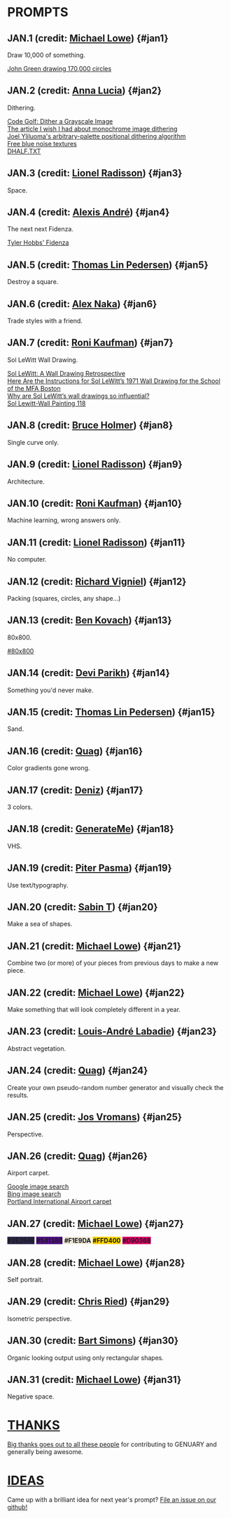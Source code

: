 # PROMPTS

## JAN.1 <span class="credit">(credit: [Michael Lowe](https://twitter.com/mrjlowe))</span> {#jan1}

Draw 10,000 of something.

[John Green drawing 170,000 circles](https://www.youtube.com/watch?v=ILMEVnVD8m8)  

## JAN.2 <span class="credit">(credit: [Anna Lucia](https://twitter.com/annaluciacodes))</span> {#jan2}

Dithering.

[Code Golf: Dither a Grayscale Image](https://codegolf.stackexchange.com/questions/26554/dither-a-grayscale-image)  
[The article I wish I had about monochrome image dithering](https://surma.dev/things/ditherpunk/)  
[Joel Yliluoma's arbitrary-palette positional dithering algorithm](https://bisqwit.iki.fi/story/howto/dither/jy/)  
[Free blue noise textures](http://momentsingraphics.de/BlueNoise.html)  
[DHALF.TXT](http://web.archive.org/web/20190316064436/http://www.efg2.com/Lab/Library/ImageProcessing/DHALF.TXT)  

## JAN.3 <span class="credit">(credit: [Lionel Radisson](https://twitter.com/makIO135/))</span> {#jan3}

Space.

## JAN.4 <span class="credit">(credit: [Alexis André](https://twitter.com/macTuitui))</span> {#jan4}

The next next Fidenza.

[Tyler Hobbs' Fidenza](https://tylerxhobbs.com/fidenza)  

## JAN.5 <span class="credit">(credit: [Thomas Lin Pedersen](https://twitter.com/thomasp85))</span> {#jan5}

Destroy a square.

## JAN.6 <span class="credit">(credit: [Alex Naka](https://www.instagram.com/bb_bygones))</span> {#jan6}

Trade styles with a friend.

## JAN.7 <span class="credit">(credit: [Roni Kaufman](https://twitter.com/KaufmanRoni))</span> {#jan7}

Sol LeWitt Wall Drawing.

[Sol LeWitt: A Wall Drawing Retrospective](https://massmoca.org/sol-lewitt/)  
[Here Are the Instructions for Sol LeWitt’s 1971 Wall Drawing for the School of the MFA Boston](https://observer.com/2012/10/here-are-the-instructions-for-sol-lewitts-1971-wall-drawing-for-the-school-of-the-mfa-boston/)  
[Why are Sol LeWitt’s wall drawings so influential?](https://publicdelivery.org/sol-lewitt-wall-drawings/)  
[Sol Lewitt-Wall Painting 118](https://illmindofryza1.wordpress.com/2016/08/17/sol-lewitt-wall-painting-118/)  

## JAN.8 <span class="credit">(credit: [Bruce Holmer](https://twitter.com/bruceHolmer))</span> {#jan8}

Single curve only.

## JAN.9 <span class="credit">(credit: [Lionel Radisson](https://twitter.com/makIO135/))</span> {#jan9}

Architecture.

## JAN.10 <span class="credit">(credit: [Roni Kaufman](https://twitter.com/KaufmanRoni))</span> {#jan10}

Machine learning, wrong answers only.

## JAN.11 <span class="credit">(credit: [Lionel Radisson](https://twitter.com/makIO135/))</span> {#jan11}

No computer.

## JAN.12 <span class="credit">(credit: [Richard Vigniel](https://twitter.com/rvig_art))</span> {#jan12}

Packing (squares, circles, any shape…)

## JAN.13 <span class="credit">(credit: [Ben Kovach](https://twitter.com/bendotk))</span> {#jan13}

80x800.

[#80x800](https://twitter.com/hashtag/800x80)  

## JAN.14 <span class="credit">(credit: [Devi Parikh](https://twitter.com/deviparikh))</span> {#jan14}

Something you'd never make.

## JAN.15 <span class="credit">(credit: [Thomas Lin Pedersen](https://twitter.com/thomasp85))</span> {#jan15}

Sand.

## JAN.16 <span class="credit">(credit: [Quag](https://www.instagram.com/quagnz))</span> {#jan16}

Color gradients gone wrong.

## JAN.17 <span class="credit">(credit: [Deniz](https://twitter.com/ojelibalon))</span> {#jan17}

3 colors.

## JAN.18 <span class="credit">(credit: [GenerateMe](https://twitter.com/generateme_blog))</span> {#jan18}

VHS.

## JAN.19 <span class="credit">(credit: [Piter Pasma](https://twitter.com/piterpasma))</span> {#jan19}

Use text/typography.

## JAN.20 <span class="credit">(credit: [Sabin T](https://twitter.com/artbysabin))</span> {#jan20}

Make a sea of shapes.

## JAN.21 <span class="credit">(credit: [Michael Lowe](https://twitter.com/mrjlowe))</span> {#jan21}

Combine two (or more) of your pieces from previous days to make a new piece.

## JAN.22 <span class="credit">(credit: [Michael Lowe](https://twitter.com/mrjlowe))</span> {#jan22}

Make something that will look completely different in a year.

## JAN.23 <span class="credit">(credit: [Louis-André Labadie](https://twitter.com/lalabadie))</span> {#jan23}

Abstract vegetation.

## JAN.24 <span class="credit">(credit: [Quag](https://www.instagram.com/quagnz))</span> {#jan24}

Create your own pseudo-random number generator and visually check the results.

## JAN.25 <span class="credit">(credit: [Jos Vromans](https://twitter.com/josVromans))</span> {#jan25}

Perspective.

## JAN.26 <span class="credit">(credit: [Quag](https://www.instagram.com/quagnz))</span> {#jan26}

Airport carpet.

[Google image search](https://www.google.com/search?q=airport+carpet&tbm=isch)  
[Bing image search](https://www.bing.com/images/search?q=airport+carpet)  
[Portland International Airport carpet](https://en.wikipedia.org/wiki/Portland_International_Airport_carpet)  

## JAN.27 <span class="credit">(credit: [Michael Lowe](https://twitter.com/mrjlowe))</span> {#jan27}

<b style="background-color: #2E294E">#2E294E</b>
<b style="background-color: #541388">#541388</b>
<b style="background-color: #F1E9DA; color:#161616">#F1E9DA</b>
<b style="background-color: #FFD400">#FFD400</b>
<b style="background-color: #D90368">#D90368</b>

## JAN.28 <span class="credit">(credit: [Michael Lowe](https://twitter.com/mrjlowe))</span> {#jan28}

Self portrait.

## JAN.29 <span class="credit">(credit: [Chris Ried](https://www.twitter.com/generativecoll))</span> {#jan29}

Isometric perspective.

## JAN.30 <span class="credit">(credit: [Bart Simons](https://twitter.com/Unordered__list))</span> {#jan30}

Organic looking output using only rectangular shapes.

## JAN.31 <span class="credit">(credit: [Michael Lowe](https://twitter.com/mrjlowe))</span> {#jan31}

Negative space.

# [THANKS](thanks)

[Big thanks goes out to all these people](thanks) for contributing to GENUARY and generally being awesome.

# [IDEAS](https://github.com/genuary2022/genuary2022.github.io/issues/3)

Came up with a brilliant idea for next year's prompt? [File an issue on our github!](https://github.com/genuary2022/genuary2022.github.io/issues/3)
